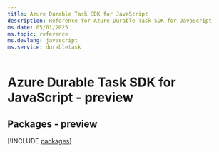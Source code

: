 ```yaml
---
title: Azure Durable Task SDK for JavaScript
description: Reference for Azure Durable Task SDK for JavaScript
ms.date: 05/01/2025
ms.topic: reference
ms.devlang: javascript
ms.service: durabletask
---
```

# Azure Durable Task SDK for JavaScript - preview
## Packages - preview
[!INCLUDE [packages](durable-task-index.md)]